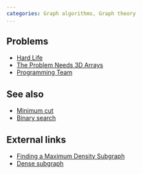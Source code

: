 ```yaml
---
categories: Graph algorithms, Graph theory
...
```


## Problems
- [Hard Life](http://poj.org/problem?id=3155)
- [The Problem Needs 3D Arrays](http://codeforces.com/gym/100548)
- [Programming Team](https://open.kattis.com/problems/programmingteam)

## See also
- [Minimum cut]()
- [Binary search]()

## External links
- [Finding a Maximum Density Subgraph](https://www2.eecs.berkeley.edu/Pubs/TechRpts/1984/CSD-84-171.pdf)
- [Dense subgraph](https://en.wikipedia.org/wiki/Dense_subgraph)

